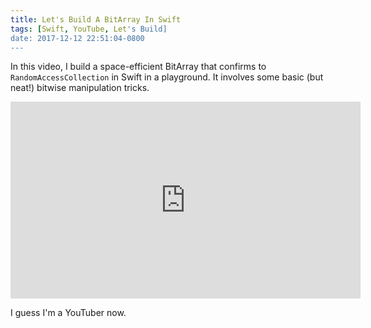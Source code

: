 ```yaml
---
title: Let's Build A BitArray In Swift
tags: [Swift, YouTube, Let's Build]
date: 2017-12-12 22:51:04-0800
---
```


In this video, I build a space-efficient BitArray that confirms to `RandomAccessCollection` in Swift in
a playground. It involves some basic (but neat!) bitwise manipulation tricks.

<iframe width="560" height="315" src="https://www.youtube.com/embed/-k_jrIoD56k" frameborder="0" gesture="media" allow="encrypted-media" allowfullscreen></iframe>

I guess I'm a YouTuber now.
